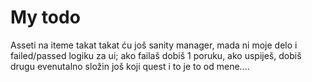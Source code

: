 # My todo
Asseti na iteme takat
takat ću još sanity manager, mada ni moje delo
i failed/passed logiku za ui; ako failaš dobiš 1 poruku, ako uspiješ, dobiš drugu
evenutalno složin još koji quest i to je to od mene....

